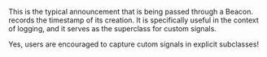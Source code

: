 This is the typical announcement that is being passed through a Beacon. records the timestamp of its creation. It is specifically useful in the context of logging, and it serves as the superclass for custom signals.

Yes, users are encouraged to capture cutom signals in explicit subclasses!